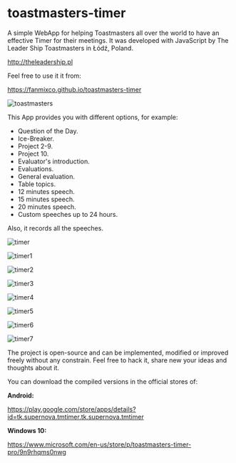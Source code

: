 # toastmasters-timer
A simple WebApp for helping Toastmasters all over the world to have an effective Timer for their meetings. It was developed with JavaScript by The Leader Ship Toastmasters in Łódź, Poland.

http://theleadership.pl


Feel free to use it it from:

https://fanmixco.github.io/toastmasters-timer

![toastmasters](http://dominicanewsonline.com/news/wp-content/uploads/2014/10/ToastmastersLogoColor-300x262.jpg)

This App provides you with different options, for example:
- Question of the Day.
- Ice-Breaker.
- Project 2-9.
- Project 10.
- Evaluator's introduction.
- Evaluations.
- General evaluation.
- Table topics.
- 12 minutes speech.
- 15 minutes speech.
- 20 minutes speech.
- Custom speeches up to 24 hours.

Also, it records all the speeches.

![timer](https://store-images.s-microsoft.com/image/apps.41272.13531949597940943.58694a5d-6296-42b1-83f7-933b36a72178.dd4cd2e3-ffb6-4480-894b-3ffca9f840db?w=1399&h=787&q=60)

![timer1](https://store-images.s-microsoft.com/image/apps.27019.13531949597940943.58694a5d-6296-42b1-83f7-933b36a72178.47b8f89d-23d9-49c2-8d3f-b98c115259e1?w=1399&h=787&q=60)

![timer2](https://store-images.s-microsoft.com/image/apps.32475.13531949597940943.58694a5d-6296-42b1-83f7-933b36a72178.63394495-8329-4081-98d0-1953956665c1?w=1399&h=787&q=60)

![timer3](https://store-images.s-microsoft.com/image/apps.48164.13531949597940943.58694a5d-6296-42b1-83f7-933b36a72178.2899e912-cbb8-49af-8d85-24fc305e60b9?w=1399&h=787&q=60)

![timer4](https://store-images.s-microsoft.com/image/apps.51674.13531949597940943.58694a5d-6296-42b1-83f7-933b36a72178.9cc88ae6-9865-4b10-996c-ff04f0a856d0?w=1399&h=787&q=60)

![timer5](https://store-images.s-microsoft.com/image/apps.64414.13531949597940943.58694a5d-6296-42b1-83f7-933b36a72178.358b6234-c102-4511-a182-328ced62be73?w=1399&h=787&q=60)

![timer6](https://store-images.s-microsoft.com/image/apps.47197.13531949597940943.58694a5d-6296-42b1-83f7-933b36a72178.199f03c0-c57e-441d-b0f4-0e7a03e07fdc?w=1399&h=787&q=60)

![timer7](https://store-images.s-microsoft.com/image/apps.10836.13531949597940943.58694a5d-6296-42b1-83f7-933b36a72178.cb00b11b-337b-4c07-9a28-914040316245?w=1399&h=787&q=60)

The project is open-source and can be implemented, modified or improved freely without any constrain. Feel free to hack it, share new your ideas and thoughts about it.

You can download the compiled versions in the official stores of:

**Android:**

https://play.google.com/store/apps/details?id=tk.supernova.tmtimer.tk.supernova.tmtimer

**Windows 10:**

https://www.microsoft.com/en-us/store/p/toastmasters-timer-pro/9n9rhqms0nwg

